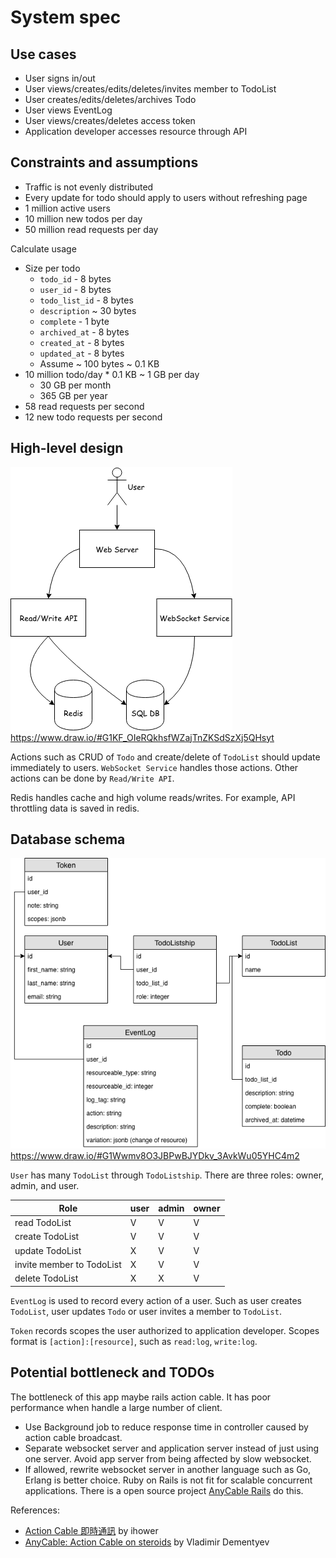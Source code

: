 # System spec

## Use cases

* User signs in/out
* User views/creates/edits/deletes/invites member to TodoList
* User creates/edits/deletes/archives Todo
* User views EventLog
* User views/creates/deletes access token
* Application developer accesses resource through API

## Constraints and assumptions

* Traffic is not evenly distributed
* Every update for todo should apply to users without refreshing page
* 1 million active users
* 10 million new todos per day
* 50 million read requests per day

Calculate usage

* Size per todo
  * `todo_id` - 8 bytes
  * `user_id` - 8 bytes
  * `todo_list_id` - 8 bytes
  * `description`  ~ 30 bytes
  * `complete` - 1 byte
  * `archived_at` - 8 bytes
  * `created_at` - 8 bytes
  * `updated_at` - 8 bytes
  * Assume ~ 100 bytes ~ 0.1 KB
* 10 million todo/day * 0.1 KB ~ 1 GB per day
  * 30 GB per month
  * 365 GB per year
* 58 read requests per second
* 12 new todo requests per second

## High-level design

![](images/high_level_design.png)
https://www.draw.io/#G1KF_OIeRQkhsfWZajTnZKSdSzXj5QHsyt

Actions such as CRUD of `Todo` and create/delete of `TodoList` should update immediately to users. `WebSocket Service` handles those actions. Other actions can be done by `Read/Write API`.

Redis handles cache and high volume reads/writes. For example, API throttling data is saved in redis.

## Database schema

![](images/database_schema.png)
https://www.draw.io/#G1Wwmv8O3JBPwBJYDkv_3AvkWu05YHC4m2

`User` has many `TodoList` through `TodoListship`. There are three roles: owner, admin, and user.

Role | user | admin | owner
-------------- | ------|-------|-----
read TodoList  | ️️V | V | V
create TodoList| V | V | V
update TodoList| X | V | V
invite member to TodoList| X | V | V
delete TodoList| X | X | V

`EventLog` is used to record every action of a user. Such as user creates `TodoList`, user updates `Todo` or user invites a member to `TodoList`.

`Token` records scopes the user authorized to application developer. Scopes format is `[action]:[resource]`, such as `read:log`, `write:log`.

## Potential bottleneck and TODOs

The bottleneck of this app maybe rails action cable. It has poor performance when handle a large number of client.

* Use Background job to reduce response time in controller caused by action cable broadcast.
* Separate websocket server and application server instead of just using one server. Avoid app server from being affected by slow websocket.
* If allowed, rewrite websocket server in another language such as Go, Erlang is better choice. Ruby on Rails is not fit for scalable concurrent applications. There is a open source project [AnyCable Rails](https://github.com/anycable/anycable-rails) do this.

References:
* [Action Cable 即時通訊](https://ihower.tw/rails/actioncable.html) by ihower
* [AnyCable: Action Cable on steroids](https://evilmartians.com/chronicles/anycable-actioncable-on-steroids) by Vladimir Dementyev
